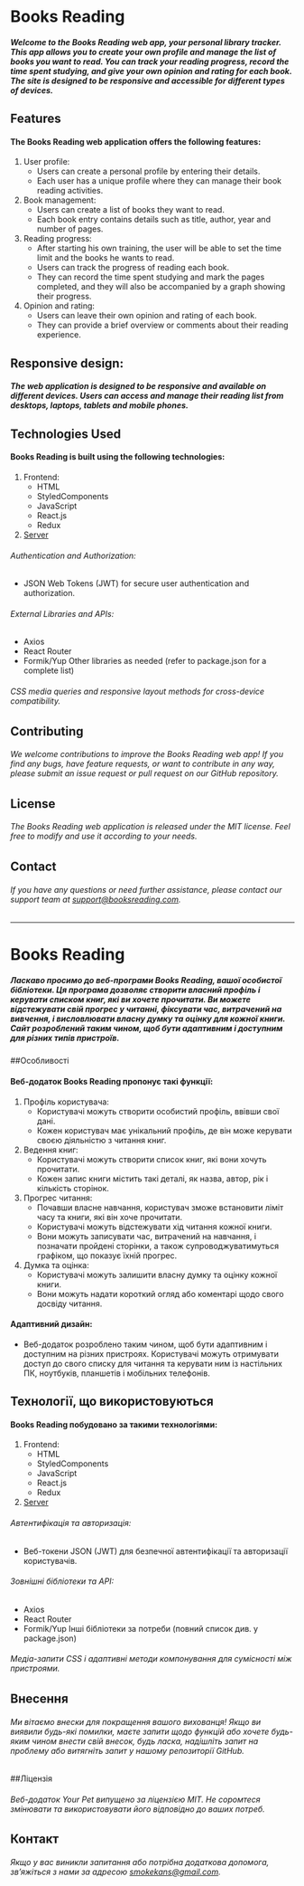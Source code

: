 # Books Reading
##### Welcome to the Books Reading web app, your personal library tracker. This app allows you to create your own profile and manage the list of books you want to read. You can track your reading progress, record the time spent studying, and give your own opinion and rating for each book. The site is designed to be responsive and accessible for different types of devices.

## Features
#### The Books Reading web application offers the following features:
1. User profile:
    - Users can create a personal profile by entering their details.
    - Each user has a unique profile where they can manage their book reading activities.
2. Book management:
    - Users can create a list of books they want to read.
    - Each book entry contains details such as title, author, year and number of pages.
3. Reading progress:
    - After starting his own training, the user will be able to set the time limit and the books he wants to read.
    - Users can track the progress of reading each book.
    - They can record the time spent studying and mark the pages completed, and they will also be accompanied by a graph showing their progress.
4. Opinion and rating:
    - Users can leave their own opinion and rating of each book.
    - They can provide a brief overview or comments about their reading experience.

## Responsive design:
##### The web application is designed to be responsive and available on different devices. Users can access and manage their reading list from desktops, laptops, tablets and mobile phones.

## Technologies Used
#### Books Reading is built using the following technologies:
1. Frontend:
    - HTML
    - StyledComponents
    - JavaScript
    - React.js
    - Redux
2. [Server]
###### Authentication and Authorization:
  - JSON Web Tokens (JWT) for secure user authentication and authorization.
###### External Libraries and APIs:
  - Axios
  - React Router 
  - Formik/Yup
Other libraries as needed (refer to package.json for a complete list)

###### CSS media queries and responsive layout methods for cross-device compatibility.

## Contributing
###### We welcome contributions to improve the Books Reading web app! If you find any bugs, have feature requests, or want to contribute in any way, please submit an issue request or pull request on our GitHub repository.

## License
###### The Books Reading web application is released under the MIT license. Feel free to modify and use it according to your needs.

## Contact
###### If you have any questions or need further assistance, please contact our support team at support@booksreading.com.
----------------------------------------
# Books Reading
##### Ласкаво просимо до веб-програми Books Reading, вашої особистої бібліотеки. Ця програма дозволяє створити власний профіль і керувати списком книг, які ви хочете прочитати. Ви можете відстежувати свій прогрес у читанні, фіксувати час, витрачений на вивчення, і висловлювати власну думку та оцінку для кожної книги. Сайт розроблений таким чином, щоб бути адаптивним і доступним для різних типів пристроїв.
##Особливості
#### Веб-додаток Books Reading пропонує такі функції:
1. Профіль користувача:
    - Користувачі можуть створити особистий профіль, ввівши свої дані.
    - Кожен користувач має унікальний профіль, де він може керувати своєю діяльністю з читання книг.
2. Ведення книг:
    - Користувачі можуть створити список книг, які вони хочуть прочитати.
    - Кожен запис книги містить такі деталі, як назва, автор, рік і кількість сторінок.
3. Прогрес читання:
    - Почавши власне навчання, користувач зможе встановити ліміт часу та книги, які він хоче прочитати.
    - Користувачі можуть відстежувати хід читання кожної книги.
    - Вони можуть записувати час, витрачений на навчання, і позначати пройдені сторінки, а також супроводжуватимуться графіком, що показує їхній прогрес.
4. Думка та оцінка:
    - Користувачі можуть залишити власну думку та оцінку кожної книги.
    - Вони можуть надати короткий огляд або коментарі щодо свого досвіду читання.

#### Адаптивний дизайн:
- Веб-додаток розроблено таким чином, щоб бути адаптивним і доступним на різних пристроях. Користувачі можуть отримувати доступ до свого списку для читання та керувати ним із настільних ПК, ноутбуків, планшетів і мобільних телефонів.

## Технології, що використовуються
#### Books Reading побудовано за такими технологіями:
1. Frontend:
    - HTML
    - StyledComponents
    - JavaScript
    - React.js
    - Redux
2. [Server]

###### Автентифікація та авторизація:
- Веб-токени JSON (JWT) для безпечної автентифікації та авторизації користувачів.

###### Зовнішні бібліотеки та API:
- Axios
- React Router
- Formik/Yup
Інші бібліотеки за потреби (повний список див. у package.json)

###### Медіа-запити CSS і адаптивні методи компонування для сумісності між пристроями.
## Внесення
###### Ми вітаємо внески для покращення вашого вихованця! Якщо ви виявили будь-які помилки, маєте запити щодо функцій або хочете будь-яким чином внести свій внесок, будь ласка, надішліть запит на проблему або витягніть запит у нашому репозиторії GitHub.
##Ліцензія
###### Веб-додаток Your Pet випущено за ліцензією MIT. Не соромтеся змінювати та використовувати його відповідно до ваших потреб.
## Контакт
###### Якщо у вас виникли запитання або потрібна додаткова допомога, зв’яжіться з нами за адресою smokekans@gmail.com.

[server]: <https://bookread-backend.goit.global/api-docs/#/>
